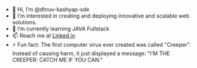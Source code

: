 - 👋 Hi, I’m @dhruv-kashyap-sde
- 👀 I’m interested in creating and deploying innovative and scalable web solutions.
- 🌱 I’m currently learning JAVA Fullstack
- 📫 Reach me at [Linked in](https://www.linkedin.com/in/dhruv-kashyap-a5a006250?utm_source=share&utm_campaign=share_via&utm_content=profile&utm_medium=android_app)
- ⚡ Fun fact: The first computer virus ever created was called "Creeper". Instead of causing harm, it just displayed a message: "I'M THE CREEPER: CATCH ME IF YOU CAN."

<!---
dhruv-kashyap-sde/dhruv-kashyap-sde is a ✨ special ✨ repository because its `README.md` (this file) appears on your GitHub profile.
You can click the Preview link to take a look at your changes.
--->
